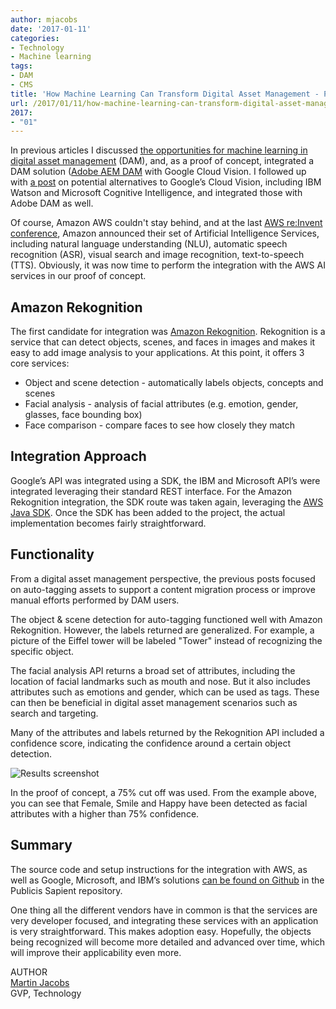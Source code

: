 ```yaml
---
author: mjacobs
date: '2017-01-11'
categories:
- Technology
- Machine learning
tags:
- DAM
- CMS
title: 'How Machine Learning Can Transform Digital Asset Management - Part III'
url: /2017/01/11/how-machine-learning-can-transform-digital-asset-management-iii
2017:
- "01"
---
```


In previous articles I discussed [the opportunities for machine learning in digital asset management](https://www.linkedin.com/pulse/how-machine-learning-can-transform-digital-asset-martin-jacobs) (DAM), and, as a proof of concept, integrated a DAM solution ([Adobe AEM DAM](http://www.adobe.com/content/dam/Adobe/en/solutions/web-experience-management/pdfs/datasheet-aem-dam-ue.pdf) with Google Cloud Vision. I followed up with [a post](http://www.linkedin.com/pulse/how-machine-learning-can-transform-digital-asset-ii-martin-jacobs) on potential alternatives to Google’s Cloud Vision, including IBM Watson and Microsoft Cognitive Intelligence, and integrated those with Adobe DAM as well.

Of course, Amazon AWS couldn't stay behind, and at the last [AWS re:Invent conference](http://technology.publicissapient.com/2016/12/09/highlights-from-aws-reinvent-2016/index.html), Amazon announced their set of Artificial Intelligence Services, including natural language understanding (NLU), automatic speech recognition (ASR), visual search and image recognition, text-to-speech (TTS). Obviously, it was now time to perform the integration with the AWS AI services in our proof of concept.

Amazon Rekognition
------------------

The first candidate for integration was [Amazon Rekognition](http://aws.amazon.com/rekognition/). Rekognition is a service that can detect objects, scenes, and faces in images and makes it easy to add image analysis to your applications. At this point, it offers 3 core services:

* Object and scene detection - automatically labels objects, concepts and scenes
* Facial analysis - analysis of facial attributes (e.g. emotion, gender, glasses, face bounding box)
* Face comparison - compare faces to see how closely they match

Integration Approach
--------------------

Google’s API was integrated using a SDK, the IBM and Microsoft API’s were integrated leveraging their standard REST interface. For the Amazon Rekognition integration, the SDK route was taken again, leveraging the [AWS Java SDK](http://aws.amazon.com/sdk-for-java/). Once the SDK has been added to the project, the actual implementation becomes fairly straightforward.

Functionality
-------------

From a digital asset management perspective, the previous posts focused on auto-tagging assets to support a content migration process or improve manual efforts performed by DAM users.

The object & scene detection for auto-tagging functioned well with Amazon Rekognition. However, the labels returned are generalized. For example, a picture of the Eiffel tower will be labeled "Tower" instead of recognizing the specific object.

The facial analysis API returns a broad set of attributes, including the location of facial landmarks such as mouth and nose. But it also includes attributes such as emotions and gender, which can be used as tags. These can then be beneficial in digital asset management scenarios such as search and targeting.

Many of the attributes and labels returned by the Rekognition API included a confidence score, indicating the confidence around a certain object detection.

![Results screenshot](/media/dam_iii/autotag-allison.png "Results screenshot")

In the proof of concept, a 75% cut off was used. From the example above, you can see that Female, Smile and Happy have been detected as facial attributes with a higher than 75% confidence.

Summary
-------

The source code and setup instructions for the integration with AWS, as well as Google, Microsoft, and IBM’s solutions [can be found on Github](http://github.com/razorfish/autotagworkflow) in the Publicis Sapient repository.

One thing all the different vendors have in common is that the services are very developer focused, and integrating these services with an application is very straightforward. This makes adoption easy. Hopefully, the objects being recognized will become more detailed and advanced over time, which will improve their applicability even more.

<span class="author">AUTHOR</span>  
<a href="https://www.linkedin.com/in/martinjacobs1" class="author-name">Martin Jacobs</a>  
GVP, Technology
